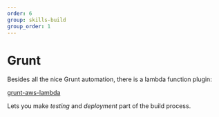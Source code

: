 ```yaml
---
order: 6
group: skills-build
group_order: 1
---
```


# Grunt

Besides all the nice Grunt automation, there is a lambda function plugin:

[grunt-aws-lambda](https://github.com/Tim-B/grunt-aws-lambda)

Lets you make *testing* and *deployment* part of the build process.
